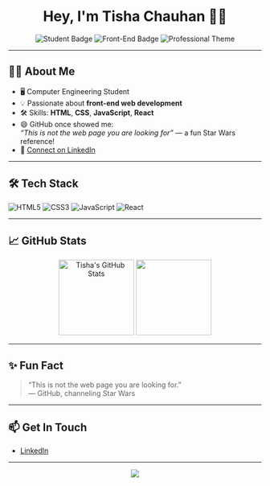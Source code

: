 <h1 align="center">Hey, I'm Tisha Chauhan 👩‍💻</h1>
<p align="center">
  <img src="https://img.shields.io/badge/Computer%20Engineer-Student-blue" alt="Student Badge"/>
  <img src="https://img.shields.io/badge/Web%20Development-Front--End-informational" alt="Front-End Badge"/>
  <img src="https://img.shields.io/badge/Professional%20Theme-%F0%9F%92%BC-success" alt="Professional Theme"/>
</p>

---

## 👩‍🎓 About Me

- 🖥️ Computer Engineering Student  
- 💡 Passionate about **front-end web development**
- 🛠️ Skills: **HTML**, **CSS**, **JavaScript**, **React**
- 😄 GitHub once showed me:  
  <i>“This is not the web page you are looking for”</i> — a fun Star Wars reference!
- 🔗 [Connect on LinkedIn](https://www.linkedin.com/in/tisha-chauhan-29b6ba314)

---

## 🛠️ Tech Stack

![HTML5](https://img.shields.io/badge/HTML5-E34F26?style=flat&logo=html5&logoColor=white)
![CSS3](https://img.shields.io/badge/CSS3-1572B6?style=flat&logo=css3&logoColor=white)
![JavaScript](https://img.shields.io/badge/JavaScript-F7DF1E?style=flat&logo=javascript&logoColor=222)
![React](https://img.shields.io/badge/React-F7DF1E?style=flat&logo=react&logoColor=222)

---

## 📈 GitHub Stats

<p align="center">
  <img src="https://github-readme-stats.vercel.app/api?username=Tisha-Chauhan123&show_icons=true&theme=default" alt="Tisha's GitHub Stats" height="150"/>
  <img src="https://github-readme-stats.vercel.app/api/top-langs/?username=Tisha-Chauhan123&layout=compact&theme=radical&langs_count=6" height="150"/>
</p>

---

## ✨ Fun Fact

> “This is not the web page you are looking for.”  
> — GitHub, channeling Star Wars

---

## 📫 Get In Touch

- [LinkedIn](https://www.linkedin.com/in/tisha-chauhan-29b6ba314)

---

<p align="center">
  <img src="https://capsule-render.vercel.app/api?type=waving&color=0:4F8CC9,100:1572B6&height=100&section=footer"/>
</p>

